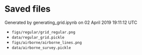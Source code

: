# Saved files 


Generated by generating_grid.ipynb on 02 April 2019 19:11:12 UTC

*  `figs/regular/grid_regular.png` 
*  `data/regular_grid.pickle` 
*  `figs/airborne/airborne_lines.png` 
*  `data/airborne_survey.pickle` 
